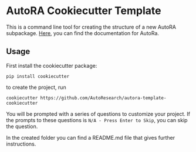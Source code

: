 # AutoRA Cookiecutter Template

This is a command line tool for creating the structure of a new AutoRA subpackage. 
[Here](https://autoresearch.github.io/autora/), you can find the documentation for AutoRa.

## Usage

First install the cookiecutter package:
```shell
pip install cookiecutter
```

to create the project, run 
```shell
cookiecutter https://github.com/AutoResearch/autora-template-cookiecutter
```

You will be prompted with a series of questions to customize your project. If the prompts to these questions is `N/A - Press Enter to Skip`, you can skip the question.

In the created folder you can find a README.md file that gives further instructions.